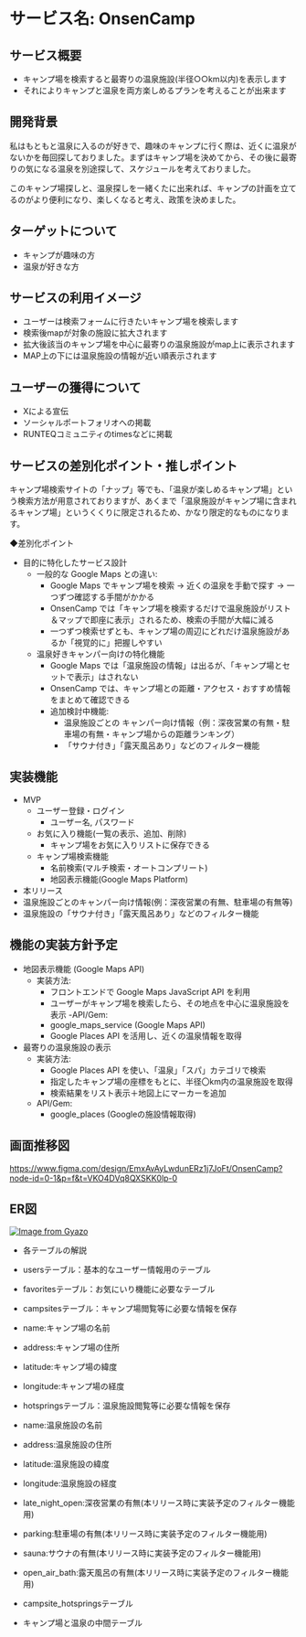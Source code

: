 # サービス名: OnsenCamp
## サービス概要
- キャンプ場を検索すると最寄りの温泉施設(半径○○km以内)を表示します
- それによりキャンプと温泉を両方楽しめるプランを考えることが出来ます

## 開発背景
私はもともと温泉に入るのが好きで、趣味のキャンプに行く際は、近くに温泉がないかを毎回探しておりました。まずはキャンプ場を決めてから、その後に最寄りの気になる温泉を別途探して、スケジュールを考えておりました。

このキャンプ場探しと、温泉探しを一緒くたに出来れば、キャンプの計画を立てるのがより便利になり、楽しくなると考え、政策を決めました。

## ターゲットについて
- キャンプが趣味の方
- 温泉が好きな方

## サービスの利用イメージ
 - ユーザーは検索フォームに行きたいキャンプ場を検索します
 - 検索後mapが対象の施設に拡大されます
 - 拡大後該当のキャンプ場を中心に最寄りの温泉施設がmap上に表示されます
 - MAP上の下には温泉施設の情報が近い順表示されます


##  ユーザーの獲得について
- Xによる宣伝
- ソーシャルポートフォリオへの掲載
- RUNTEQコミュニティのtimesなどに掲載
## サービスの差別化ポイント・推しポイント
キャンプ場検索サイトの「ナップ」等でも、「温泉が楽しめるキャンプ場」という検索方法が用意されておりますが、あくまで「温泉施設がキャンプ場に含まれるキャンプ場」というくくりに限定されるため、かなり限定的なものになります。

◆差別化ポイント
- 目的に特化したサービス設計
  - 一般的な Google Maps との違い:
    - Google Maps でキャンプ場を検索 → 近くの温泉を手動で探す → 一つずつ確認する手間がかかる
    - OnsenCamp では「キャンプ場を検索するだけで温泉施設がリスト＆マップで即座に表示」されるため、検索の手間が大幅に減る
    - 一つずつ検索せずとも、キャンプ場の周辺にどれだけ温泉施設があるか「視覚的に」把握しやすい
  - 温泉好きキャンパー向けの特化機能
    - Google Maps では「温泉施設の情報」は出るが、「キャンプ場とセットで表示」はされない
    - OnsenCamp では、キャンプ場との距離・アクセス・おすすめ情報をまとめて確認できる
    - 追加検討中機能:
      - 温泉施設ごとの キャンパー向け情報（例：深夜営業の有無・駐車場の有無・キャンプ場からの距離ランキング）
      - 「サウナ付き」「露天風呂あり」などのフィルター機能

## 実装機能
- MVP
  - ユーザー登録・ログイン
    - ユーザー名, パスワード
  - お気に入り機能(一覧の表示、追加、削除)
    - キャンプ場をお気に入りリストに保存できる
  - キャンプ場検索機能
    - 名前検索(マルチ検索・オートコンプリート)
    - 地図表示機能(Google Maps Platform)
-  本リリース
  - 温泉施設ごとのキャンパー向け情報(例：深夜営業の有無、駐車場の有無等)
  - 温泉施設の「サウナ付き」「露天風呂あり」などのフィルター機能

## 機能の実装方針予定
- 地図表示機能 (Google Maps API)
  - 実装方法:
    - フロントエンドで Google Maps JavaScript API を利用
    - ユーザーがキャンプ場を検索したら、その地点を中心に温泉施設を表示
  -API/Gem:
    - google_maps_service (Google Maps API)
    - Google Places API を活用し、近くの温泉情報を取得
- 最寄りの温泉施設の表示
  - 実装方法:
    - Google Places API を使い、「温泉」「スパ」カテゴリで検索
    - 指定したキャンプ場の座標をもとに、半径〇km内の温泉施設を取得
    - 検索結果をリスト表示＋地図上にマーカーを追加
  - API/Gem:
    - google_places (Googleの施設情報取得)

## 画面推移図

https://www.figma.com/design/EmxAvAyLwdunERz1j7JoFt/OnsenCamp?node-id=0-1&p=f&t=VKO4DVq8QXSKK0lp-0

## ER図

[![Image from Gyazo](https://i.gyazo.com/7b9990af7bd43848048fdef56c7ee684.png)](https://gyazo.com/7b9990af7bd43848048fdef56c7ee684)

- 各テーブルの解説
 - usersテーブル：基本的なユーザー情報用のテーブル

 - favoritesテーブル：お気にいり機能に必要なテーブル

 - campsitesテーブル：キャンプ場閲覧等に必要な情報を保存
  - name:キャンプ場の名前
  - address:キャンプ場の住所
  - latitude:キャンプ場の緯度
  - longitude:キャンプ場の経度

 - hotspringsテーブル：温泉施設閲覧等に必要な情報を保存
  - name:温泉施設の名前
  - address:温泉施設の住所
  - latitude:温泉施設の緯度
  - longitude:温泉施設の経度
  - late_night_open:深夜営業の有無(本リリース時に実装予定のフィルター機能用)
  - parking:駐車場の有無(本リリース時に実装予定のフィルター機能用)
  - sauna:サウナの有無(本リリース時に実装予定のフィルター機能用)
  - open_air_bath:露天風呂の有無(本リリース時に実装予定のフィルター機能用)
 
 -  campsite_hotspringsテーブル
  - キャンプ場と温泉の中間テーブル

